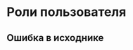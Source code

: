 # Роли пользователя
## Ошибка в исходнике
[//]: # ()
[//]: # (Ролевая модель Fastboard включает в себя четыре роли: администратор, разработчик, аналитик и зритель. Каждому пользователю при [создании]&#40;https://book.winsolutions.ru/books/rukovodstvo-administratora/page/vkladka-dannye&#41; обязательно присваивается роль, определяющая его уровень возможностей.)

[//]: # ()
[//]: # (Возможности каждой роли описаны в этой таблице:)

[//]: # ()
[//]: # (<table border="1" id="bkmrk-%D0%90%D0%B4%D0%BC%D0%B8%D0%BD%D0%B8%D1%81%D1%82%D1%80%D0%B0%D1%82%D0%BE%D1%80-%D0%A0%D0%B0%D0%B7%D1%80%D0%B0%D0%B1" style="border-collapse: collapse; width: 100%; height: 781.344px;"><colgroup><col style="width: 42.469136%;"></col><col style="width: 16.296296%;"></col><col style="width: 14.691358%;"></col><col style="width: 10.864198%;"></col><col style="width: 15.432099%;"></col></colgroup><tbody><tr style="height: 29.7969px;"><td style="height: 29.7969px;">  )

[//]: # (</td><td class="align-center" style="height: 29.7969px;">Администратор</td><td class="align-center" style="height: 29.7969px;">Разработчик</td><td class="align-center" style="height: 29.7969px;">Аналитик</td><td class="align-center" style="height: 29.7969px;">Зритель</td></tr><tr style="height: 46.5938px;"><td style="height: 46.5938px;">Видит группы проектов, к которым предоставлен доступ</td><td class="align-center" style="height: 46.5938px;">✅</td><td class="align-center" style="height: 46.5938px;">✅</td><td class="align-center" style="height: 46.5938px;">✅</td><td class="align-center" style="height: 46.5938px;">✅</td></tr><tr style="height: 29.7969px;"><td style="height: 29.7969px;">Открытие проектов в режиме просмотра</td><td class="align-center" style="height: 29.7969px;">✅</td><td class="align-center" style="height: 29.7969px;">✅</td><td class="align-center" style="height: 29.7969px;">✅</td><td class="align-center" style="height: 29.7969px;">✅</td></tr><tr style="height: 29.7969px;"><td style="height: 29.7969px;">Создание проекта</td><td class="align-center" style="height: 29.7969px;">✅</td><td class="align-center" style="height: 29.7969px;">✅</td><td class="align-center" style="height: 29.7969px;">✅</td><td class="align-center" style="height: 29.7969px;">  )

[//]: # (</td></tr><tr style="height: 29.7969px;"><td style="height: 29.7969px;">Редактирование доступных проектов</td><td class="align-center" style="height: 29.7969px;">✅</td><td class="align-center" style="height: 29.7969px;">✅</td><td class="align-center" style="height: 29.7969px;">✅</td><td class="align-center" style="height: 29.7969px;">  )

[//]: # (</td></tr><tr style="height: 29.7969px;"><td style="height: 29.7969px;">Создание копии опубликованного проекта</td><td class="align-center" style="height: 29.7969px;">✅</td><td class="align-center" style="height: 29.7969px;">✅</td><td class="align-center" style="height: 29.7969px;">  )

[//]: # (</td><td class="align-center" style="height: 29.7969px;">☑️</td></tr><tr style="height: 46.5938px;"><td style="height: 46.5938px;">Перезапись проекта указанной версией другого проекта</td><td class="align-center" style="height: 46.5938px;">✅</td><td class="align-center" style="height: 46.5938px;">✅</td><td class="align-center" style="height: 46.5938px;">  )

[//]: # (</td><td class="align-center" style="height: 46.5938px;">☑️</td></tr><tr style="height: 34px;"><td style="height: 34px;">Публикация проекта в группе</td><td class="align-center" style="height: 34px;">✅</td><td class="align-center" style="height: 34px;">✅</td><td class="align-center" style="height: 34px;">  )

[//]: # (</td><td class="align-center" style="height: 34px;">  )

[//]: # (</td></tr><tr style="height: 34px;"><td style="height: 34px;">Изменение опубликованного проекта</td><td class="align-center" style="height: 34px;">✅</td><td class="align-center" style="height: 34px;">✅</td><td class="align-center" style="height: 34px;">  )

[//]: # (</td><td class="align-center" style="height: 34px;">  )

[//]: # (</td></tr><tr style="height: 34px;"><td style="height: 34px;">Снятие проекта с публикации &#40;удаление&#41;</td><td class="align-center" style="height: 34px;">  )

[//]: # (</td><td class="align-center" style="height: 34px;">  )

[//]: # (</td><td class="align-center" style="height: 34px;">  )

[//]: # (</td><td class="align-center" style="height: 34px;">  )

[//]: # (</td></tr><tr style="height: 37px;"><td style="height: 37px;">Создание источника данных)

[//]: # ()
[//]: # (</td><td class="align-center" style="height: 37px;">✅</td><td class="align-center" style="height: 37px;">✅</td><td class="align-center" style="height: 37px;">  )

[//]: # (</td><td class="align-center" style="height: 37px;">  )

[//]: # (</td></tr><tr style="height: 60px;"><td style="height: 60px;">Изменение прав доступа к источнику данных &#40;к которому предоставлен доступ&#41;)

[//]: # ()
[//]: # (</td><td class="align-center" style="height: 60px;"><span style="background-color: rgb&#40;251, 238, 184&#41;;">✅</span></td><td class="align-center" style="height: 60px;"><span style="background-color: rgb&#40;251, 238, 184&#41;;">✅</span></td><td class="align-center" style="height: 60px;">  )

[//]: # (</td><td class="align-center" style="height: 60px;">  )

[//]: # (</td></tr><tr style="height: 41px;"><td style="height: 41px;">Редактирование скрипта загрузки)

[//]: # ()
[//]: # (</td><td class="align-center" style="height: 41px;">✅</td><td class="align-center" style="height: 41px;">✅</td><td class="align-center" style="height: 41px;">  )

[//]: # (</td><td class="align-center" style="height: 41px;">  )

[//]: # (</td></tr><tr style="height: 57px;"><td style="height: 57px;">Удаление источника данных &#40;к которому предоставлен доступ&#41;)

[//]: # ()
[//]: # (</td><td class="align-center" style="height: 57px;">✅</td><td class="align-center" style="height: 57px;">✅</td><td class="align-center" style="height: 57px;">  )

[//]: # (</td><td class="align-center" style="height: 57px;">  )

[//]: # (</td></tr><tr style="height: 29.7969px;"><td style="height: 29.7969px;">Удаление любого источника данных </td><td class="align-center" style="height: 29.7969px;">✅</td><td class="align-center" style="height: 29.7969px;">☑️</td><td class="align-center" style="height: 29.7969px;">  )

[//]: # (</td><td class="align-center" style="height: 29.7969px;">  )

[//]: # (</td></tr><tr style="height: 46.5938px;"><td style="height: 46.5938px;">Изменение прав доступа к любому источнику данных</td><td class="align-center" style="height: 46.5938px;">✅</td><td class="align-center" style="height: 46.5938px;">  )

[//]: # (</td><td class="align-center" style="height: 46.5938px;">  )

[//]: # (</td><td class="align-center" style="height: 46.5938px;">  )

[//]: # (</td></tr><tr style="height: 46.5938px;"><td style="height: 46.5938px;">Создание, изменение, удаление групп пользователей</td><td class="align-center" style="height: 46.5938px;">✅</td><td class="align-center" style="height: 46.5938px;">  )

[//]: # (</td><td class="align-center" style="height: 46.5938px;">  )

[//]: # (</td><td class="align-center" style="height: 46.5938px;">  )

[//]: # (</td></tr><tr style="height: 29.7969px;"><td style="height: 29.7969px;">Создание группы проектов</td><td class="align-center" style="height: 29.7969px;">✅</td><td class="align-center" style="height: 29.7969px;">  )

[//]: # (</td><td class="align-center" style="height: 29.7969px;">  )

[//]: # (</td><td class="align-center" style="height: 29.7969px;">  )

[//]: # (</td></tr><tr style="height: 29.7969px;"><td style="height: 29.7969px;">Доступ ко всем группам проектов и проектам</td><td class="align-center" style="height: 29.7969px;">✅</td><td class="align-center" style="height: 29.7969px;">  )

[//]: # (</td><td class="align-center" style="height: 29.7969px;">  )

[//]: # (</td><td class="align-center" style="height: 29.7969px;">  )

[//]: # (</td></tr><tr style="height: 29.7969px;"><td style="height: 29.7969px;">Доступ к панели администратора</td><td class="align-center" style="height: 29.7969px;">✅</td><td class="align-center" style="height: 29.7969px;">  )

[//]: # (</td><td class="align-center" style="height: 29.7969px;">  )

[//]: # (</td><td class="align-center" style="height: 29.7969px;">  )

[//]: # (</td></tr><tr style="height: 29.7969px;"><td style="height: 29.7969px;">Управление лицензиями</td><td class="align-center" style="height: 29.7969px;">✅</td><td class="align-center" style="height: 29.7969px;">  )

[//]: # (</td><td class="align-center" style="height: 29.7969px;">  )

[//]: # (</td><td class="align-center" style="height: 29.7969px;">  )

[//]: # (</td></tr></tbody></table>)